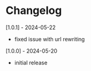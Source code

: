 # Changelog


[1.0.1] - 2024-05-22
- fixed issue with url rewriting

[1.0.0] - 2024-05-20 
- initial release
